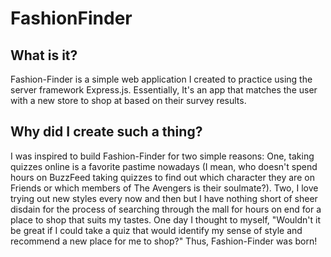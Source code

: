 # FashionFinder

## What is it? 
Fashion-Finder is a simple web application I created to practice using the server framework Express.js. Essentially, It's an app that matches the user with a new store to shop at based on their survey results. 

## Why did I create such a thing?  
I was inspired to build Fashion-Finder for two simple reasons: One, taking quizzes online is a favorite pastime nowadays (I
mean, who doesn't spend hours on BuzzFeed taking quizzes to find out which character they are on Friends or which
members of The Avengers is their soulmate?). Two, I love trying out new styles every now and then but I have nothing short of sheer disdain for the process of searching through the mall for hours on end for a place to shop that suits my tastes. One day I thought to myself, "Wouldn't it be great if I could take a quiz that would identify my sense of style and recommend a new place for me to shop?" Thus, Fashion-Finder was born!


